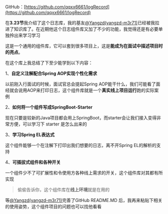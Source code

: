 GitHub：[https://github.com/qqxx6661/logRecord](https://github.com/qqxx6661/logRecord)

在**3.23节**我介绍了这个日志库，我的基友[@Yangzd(yangzd-m3r71)](/yangzd-m3r71)已经被我拉进了知识库了。在近期他这个日志组件库又加了不少的功能，我觉得还是有必要单独拎出来学习学习

这是一个通用的组件库，它可以套到很多项目上，这是**能成为在面试中描述项目时的亮点**。

在这个库上我总结了下至少能学到以下内容：

1、**自定义注解配合Spring AOP实现个性化需求**

以前刚入行面试的时候，面试官总会提起Spring AOP能干什么，我们可能看了面经就会说用AOP来打印日志，这个组件库就是一个**真实线上项目运行**跑的实际案例

2、**如何将一个组件写成SpringBoot-Starter**

现在只要是较新的Java项目都会用上SpringBoot，而starter会让我们接入变得非常方便，可以学习下 starter 是怎么出来的

3、**学习Spring EL表达式**

这个组件能够一个在注解下打印出我们想要的日志，离不开Spring EL的解析的支持

4、**可插拔式组件和各种开关**

一个组件少不了可扩展性和令使用方各种线上需求的开关，这个组件库对其都有所实现

> 偷偷告诉你，这个组件库在**线上环境**就是在用的


等[@Yangzd(yangzd-m3r71)](/yangzd-m3r71)完善了GitHub README.MD 后，我再来粘贴下相关的使用姿势，这个组件项目的问题也可以找他看看







